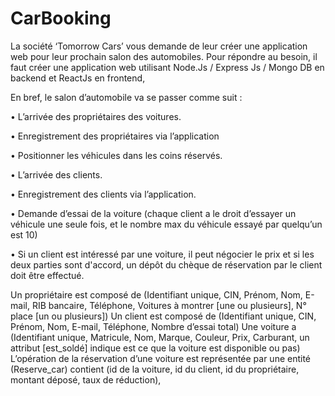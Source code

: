 # CarBooking

La société ‘Tomorrow Cars’ vous demande de leur créer une application web pour leur prochain salon des automobiles. Pour répondre au besoin, il faut créer une application web utilisant Node.Js / Express Js / Mongo DB en backend et ReactJs en frontend,

En bref, le salon d’automobile va se passer comme suit :

• L’arrivée des propriétaires des voitures.

• Enregistrement des propriétaires via l’application

• Positionner les véhicules dans les coins réservés.

• L’arrivée des clients.

• Enregistrement des clients via l’application.

• Demande d’essai de la voiture (chaque client a le droit d’essayer un véhicule une seule fois, et le nombre max du véhicule essayé par quelqu’un est 10)

• Si un client est intéressé par une voiture, il peut négocier le prix et si les deux parties sont d'accord, un dépôt du chèque de réservation par le client doit être effectué.

Un propriétaire est composé de (Identifiant unique, CIN, Prénom, Nom, E-mail, RIB bancaire, Téléphone, Voitures à montrer [une ou plusieurs], N° place [un ou plusieurs]) Un client est composé de (Identifiant unique, CIN, Prénom, Nom, E-mail, Téléphone, Nombre d’essai total) Une voiture a (Identifiant unique, Matricule, Nom, Marque, Couleur, Prix, Carburant, un attribut [est_soldé] indique est ce que la voiture est disponible ou pas) L’opération de la réservation d’une voiture est représentée par une entité (Reserve_car) contient (id de la voiture, id du client, id du propriétaire, montant déposé, taux de réduction),

